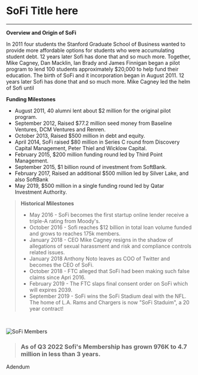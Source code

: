 # SoFi Title here
---
**Overview and Origin of SoFi**

In 2011 four students the Stanford Graduate School of Business wanted to provide more affordable options for students who were accumulating student debt.  12 years later Sofi has done that and so much more.  Together, Mike Cagney, Dan Macklin, Ian Brady and James Finnigan began a pilot program to lend 100 students approximately $20,000 to help fund their education.  The birth of SoFi and it incorporation began in August 2011.
12 years later Sofi has done that and so much more.
Mike Cagney led the helm of Sofi until 




 **Funding Milestones**
- August 2011, 40 alumni lent about $2 million for the original pilot program.
- September 2012, Raised $77.2 million seed money from Baseline Ventures, DCM Ventures and Renren.
- October 2013, Raised $500 million in debt and equity.
- April 2014, SoFi raised $80 million in Series C round from Discovery Capital Management, Peter Thiel and Wicklow Capital.
- February 2015, $200 million funding round led by Third Point Management.
- September 2015, $1 billion round of investment from SoftBank.
- February 2017, Raised an additional $500 million led by Silver Lake, and also SoftBank
- May 2019, $500 million in a single funding round led by Qatar Investment Authority.



>**Historical Milestones**
> - May 2016 - SoFi becomes the first startup online lender receive a triple-A rating from Moody's.
> - October 2016 - Sofi reaches $12 billion in total loan volume funded and grows to reaches 175k members.
> - January 2018 - CEO Mike Cagney resigns in the shadow of allegations of sexual harassment and risk and compliance controls related issues.
> - January 2018 Anthony Noto leaves as COO of Twitter and becomes the CEO of SoFi.
> - October 2018 - FTC alleged that SoFi had been making such false claims since Apri 2016. 
> - February 2019 - The FTC slaps final consent order on SoFi which will expires 2039.
> - September 2019 - SoFi wins the SoFi Stadium deal with the NFL.  The home of L.A. Rams and Chargers is now "SoFi Staduim", a 20 year contract!






<br>


![SoFi Members](SoFi_Members.jpg/)
> ### As of Q3 2022 Sofi's Membership has grown 976K to **4.7 million** in less than 3 years.
























Adendum <br>
[^1]: https://www.fool.com/investing/2021/07/02/why-sofis-leadership-is-a-company-strength/









[def]: \SoFi_Member.jpg\
